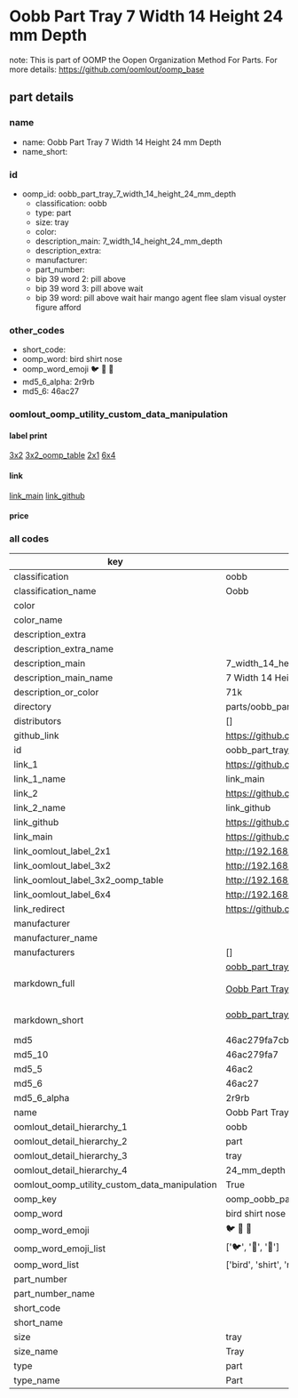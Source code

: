 # Oobb Part Tray 7 Width 14 Height 24 mm Depth  

note: This is part of OOMP the Oopen Organization Method For Parts. For more details: https://github.com/oomlout/oomp_base

##  part details
  







### name
* name: Oobb Part Tray 7 Width 14 Height 24 mm Depth
* name_short: 
### id
* oomp_id: oobb_part_tray_7_width_14_height_24_mm_depth
  * classification: oobb
  * type: part
  * size: tray
  * color: 
  * description_main: 7_width_14_height_24_mm_depth
  * description_extra: 
  * manufacturer: 
  * part_number: 
  * bip 39 word 2: pill above
  * bip 39 word 3: pill above wait
  * bip 39 word: pill above wait hair mango agent flee slam visual oyster figure afford

### other_codes
* short_code: 
* oomp_word: bird shirt nose
* oomp_word_emoji :bird: :shirt: :nose:
* md5_6_alpha: 2r9rb
* md5_6: 46ac27






### oomlout_oomp_utility_custom_data_manipulation
#### label print
[3x2](http://192.168.1.245:1112/?label=oomp%202r9rb)
[3x2_oomp_table](http://192.168.1.108:1112/?label=oomp%202r9rb)
[2x1](http://192.168.1.242:1112/?label=oomp%202r9rb)
[6x4](http://192.168.1.55:1112/?label=oomp%202r9rb)    

#### link

[link_main](https://github.com/oomlout/oomlout_oomp_version_1_messy/tree/main/parts/oobb_part_tray_7_width_14_height_24_mm_depth) [link_github](https://github.com/oomlout/oomlout_oomp_version_1_messy/tree/main/parts/oobb_part_tray_7_width_14_height_24_mm_depth)                             

#### price







### all codes 
| key | value |  
| --- | --- |  
| classification | oobb |  
| classification_name | Oobb |  
| color |  |  
| color_name |  |  
| description_extra |  |  
| description_extra_name |  |  
| description_main | 7_width_14_height_24_mm_depth |  
| description_main_name | 7 Width 14 Height 24 mm Depth |  
| description_or_color | 71k |  
| directory | parts/oobb_part_tray_7_width_14_height_24_mm_depth |  
| distributors | [] |  
| github_link | https://github.com/oomlout/oomlout_oomp_part_src/tree/main/parts/oobb_part_tray_7_width_14_height_24_mm_depth |  
| id | oobb_part_tray_7_width_14_height_24_mm_depth |  
| link_1 | https://github.com/oomlout/oomlout_oomp_version_1_messy/tree/main/parts/oobb_part_tray_7_width_14_height_24_mm_depth |  
| link_1_name | link_main |  
| link_2 | https://github.com/oomlout/oomlout_oomp_version_1_messy/tree/main/parts/oobb_part_tray_7_width_14_height_24_mm_depth |  
| link_2_name | link_github |  
| link_github | https://github.com/oomlout/oomlout_oomp_version_1_messy/tree/main/parts/oobb_part_tray_7_width_14_height_24_mm_depth |  
| link_main | https://github.com/oomlout/oomlout_oomp_version_1_messy/tree/main/parts/oobb_part_tray_7_width_14_height_24_mm_depth |  
| link_oomlout_label_2x1 | http://192.168.1.242:1112/?label=oomp%202r9rb |  
| link_oomlout_label_3x2 | http://192.168.1.245:1112/?label=oomp%202r9rb |  
| link_oomlout_label_3x2_oomp_table | http://192.168.1.108:1112/?label=oomp%202r9rb |  
| link_oomlout_label_6x4 | http://192.168.1.55:1112/?label=oomp%202r9rb |  
| link_redirect | https://github.com/oomlout/oomlout_oomp_version_1_messy/tree/main/parts/oobb_part_tray_7_width_14_height_24_mm_depth |  
| manufacturer |  |  
| manufacturer_name |  |  
| manufacturers | [] |  
| markdown_full | [oobb_part_tray_7_width_14_height_24_mm_depth](none)<br>[](none)<br>[Oobb Part Tray 7 Width 14 Height 24 Mm Depth](none)<br><br> |  
| markdown_short | [oobb_part_tray_7_width_14_height_24_mm_depth](none)<br><br> |  
| md5 | 46ac279fa7cb0b1813c39685ecc02526 |  
| md5_10 | 46ac279fa7 |  
| md5_5 | 46ac2 |  
| md5_6 | 46ac27 |  
| md5_6_alpha | 2r9rb |  
| name | Oobb Part Tray 7 Width 14 Height 24 mm Depth |  
| oomlout_detail_hierarchy_1 | oobb |  
| oomlout_detail_hierarchy_2 | part |  
| oomlout_detail_hierarchy_3 | tray |  
| oomlout_detail_hierarchy_4 | 24_mm_depth |  
| oomlout_oomp_utility_custom_data_manipulation | True |  
| oomp_key | oomp_oobb_part_tray_7_width_14_height_24_mm_depth |  
| oomp_word | bird shirt nose |  
| oomp_word_emoji | :bird: :shirt: :nose: |  
| oomp_word_emoji_list | [':bird:', ':shirt:', ':nose:'] |  
| oomp_word_list | ['bird', 'shirt', 'nose'] |  
| part_number |  |  
| part_number_name |  |  
| short_code |  |  
| short_name |  |  
| size | tray |  
| size_name | Tray |  
| type | part |  
| type_name | Part |  
